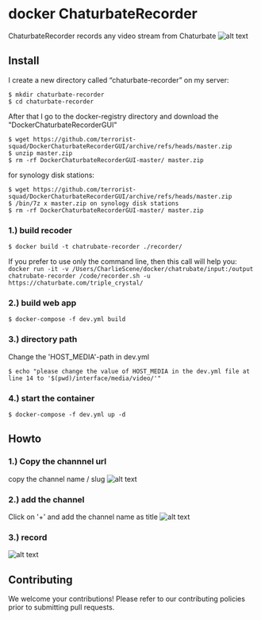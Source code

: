 # docker ChaturbateRecorder
ChaturbateRecorder records any video stream from Chaturbate
![alt text](https://github.com/terrorist-squad/DockerChaturbateRecorderGUI/blob/master/screens/3.png "record")


## Install
I create a new directory called “chaturbate-recorder” on my server: 
```
$ mkdir chaturbate-recorder
$ cd chaturbate-recorder
```

After that I go to the docker-registry directory and download the "DockerChaturbateRecorderGUI"
```
$ wget https://github.com/terrorist-squad/DockerChaturbateRecorderGUI/archive/refs/heads/master.zip
$ unzip master.zip 
$ rm -rf DockerChaturbateRecorderGUI-master/ master.zip
```

for synology disk stations:
```
$ wget https://github.com/terrorist-squad/DockerChaturbateRecorderGUI/archive/refs/heads/master.zip
$ /bin/7z x master.zip on synology disk stations
$ rm -rf DockerChaturbateRecorderGUI-master/ master.zip
```

### 1.) build recoder
```
$ docker build -t chatrubate-recorder ./recorder/
```
If you prefer to use only the command line, then this call will help you:
``docker run -it -v /Users/CharlieScene/docker/chatrubate/input:/output chatrubate-recorder /code/recorder.sh -u https://chaturbate.com/triple_crystal/``


### 2.) build web app
```
$ docker-compose -f dev.yml build
```

### 3.) directory path
Change the 'HOST_MEDIA'-path in dev.yml
```
$ echo "please change the value of HOST_MEDIA in the dev.yml file at line 14 to '$(pwd)/interface/media/video/'"
```
### 4.) start the container
```
$ docker-compose -f dev.yml up -d
```

## Howto
### 1.) Copy the channnel url
copy the channel name / slug
![alt text](https://github.com/terrorist-squad/DockerChaturbateRecorderGUI/blob/master/screens/1.png "Copy the channnel url")

### 2.) add the channel
Click on '+' and add the channel name as title
![alt text](https://github.com/terrorist-squad/DockerChaturbateRecorderGUI/blob/master/screens/2.png "add the channel")

### 3.) record
![alt text](https://github.com/terrorist-squad/DockerChaturbateRecorderGUI/blob/master/screens/3.png "record")

## Contributing
We welcome your contributions! Please refer to our contributing policies prior to submitting pull requests.
